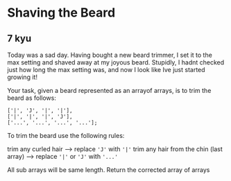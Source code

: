 # Shaving the Beard
## 7 kyu

Today was a sad day. Having bought a new beard trimmer, I set it to the max setting and shaved away at my joyous beard. Stupidly, I hadnt checked just how long the max setting was, and now I look like Ive just started growing it!

Your task, given a beard represented as an arrayof arrays, is to trim the beard as follows:
```
['|', 'J', '|', '|'],
['|', '|', '|', 'J'],
['...', '...', '...', '...'];
```
To trim the beard use the following rules:

trim any curled hair --> replace `'J'` with `'|'` trim any hair from the chin (last array) --> replace `'|'` or `'J'` with `'...'`

All sub arrays will be same length. Return the corrected array of arrays

